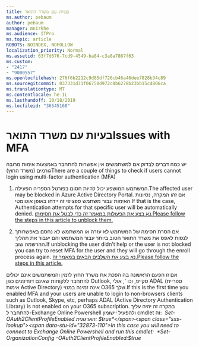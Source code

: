 ```yaml
---
title: בעיות עם משרד התואר
ms.author: pebaum
author: pebaum
manager: mnirkhe
ms.audience: ITPro
ms.topic: article
ROBOTS: NOINDEX, NOFOLLOW
localization_priority: Normal
ms.assetid: 63f7d676-7cd9-4549-ba84-c3a8a7867f63
ms.custom:
- "2417"
- "9000557"
ms.openlocfilehash: 276f6b2212c9d85df726cb46a46dee7828b34c89
ms.sourcegitcommit: 037331d71f06750d972c0b6278b23bb15c4806ca
ms.translationtype: MT
ms.contentlocale: he-IL
ms.lasthandoff: 10/18/2019
ms.locfileid: "36545168"
---
```

# <a name="issues-with-mfa"></a><span data-ttu-id="32873-102">בעיות עם משרד התואר</span><span class="sxs-lookup"><span data-stu-id="32873-102">Issues with MFA</span></span>
<span data-ttu-id="32873-103">יש כמה דברים לבדוק אם למשתמשים אין אפשרות להתחבר באמצעות אימות מרובה גורמים (משרד החוץ)</span><span class="sxs-lookup"><span data-stu-id="32873-103">There are a couple of things to check if users cannot login using multi-factor authentication (MFA)</span></span>

1. <span data-ttu-id="32873-104">המשתמש המושפע יכול להיות חסום בפורטל הספריה הפעילה.</span><span class="sxs-lookup"><span data-stu-id="32873-104">The affected user may be blocked in Azure Active Directory Portal.</span></span> <span data-ttu-id="32873-105">אם זהו המקרה, נסיונות האימות עבור משתמש ספציפי זה יידחו באופן אוטומטי.</span><span class="sxs-lookup"><span data-stu-id="32873-105">If that is the case, Authentication attempts for that specific user will be automatically denied.</span></span> [<span data-ttu-id="32873-106">נא בצע את הפעולות במאמר זה כדי לבטל את חסימתן.</span><span class="sxs-lookup"><span data-stu-id="32873-106">Please follow the steps in this article to unblock them.</span></span>](https://docs.microsoft.com/azure/active-directory/authentication/howto-mfa-mfasettings#block-and-unblock-users)

2. <span data-ttu-id="32873-107">אם הסרת חסימה של המשתמש לא עזרה או המשתמש לא נחסם באפשרותך לנסות לאפס את משרד התואר הטוב ביותר עבור המשתמש והם יעבור את תהליך ההרשמה שוב.</span><span class="sxs-lookup"><span data-stu-id="32873-107">If unblocking the user didn't help or the user is not blocked you can try to reset MFA for the user and they will go through the enroll process again.</span></span> [<span data-ttu-id="32873-108">נא בצע את השלבים הבאים במאמר זה.</span><span class="sxs-lookup"><span data-stu-id="32873-108">Please follow the steps in this article.</span></span>](https://docs.microsoft.com/azure/active-directory/authentication/howto-mfa-userdevicesettings#require-users-to-provide-contact-methods-again)

<span data-ttu-id="32873-109">אם זו הפעם הראשונה בה הפכת את משרד החוץ לזמין והמשתמשים אינם יכולים להתחבר ללקוחות שאינם דפדפנים כגון Outlook, סקייפ, וכו ', אולי ADAL (ספריית אימות Active Directory) אינה זמינה במנוי O365 שלך.</span><span class="sxs-lookup"><span data-stu-id="32873-109">If this is the first time you enabled MFA and your users are unable to login to non-browsers clients such as Outlook, Skype, etc, perhaps ADAL (Active Directory Authentication Library) is not enabled on your O365 subscription.</span></span> <span data-ttu-id="32873-110">במקרה זה יהיה עליך להתחבר ל-Exchange Online Powershell ולהפעיל יישומון cmdlet זה:  *Set-OAuth2ClientProfileEnabled הארגונית: $true*</span><span class="sxs-lookup"><span data-stu-id="32873-110">In this case you will need to connect to Exchange Online Powershell and run this cmdlet:  *Set-OrganizationConfig -OAuth2ClientProfileEnabled:$true*</span></span>